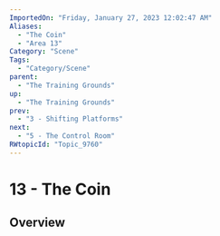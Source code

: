 ```yaml
---
ImportedOn: "Friday, January 27, 2023 12:02:47 AM"
Aliases:
  - "The Coin"
  - "Area 13"
Category: "Scene"
Tags:
  - "Category/Scene"
parent:
  - "The Training Grounds"
up:
  - "The Training Grounds"
prev:
  - "3 - Shifting Platforms"
next:
  - "5 - The Control Room"
RWtopicId: "Topic_9760"
---
```

# 13 - The Coin
## Overview
